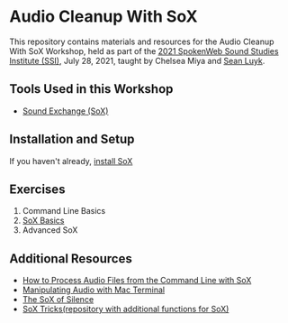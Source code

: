 # Audio Cleanup With SoX
This repository contains materials and resources for the Audio Cleanup With SoX Workshop, held as part of the [2021 SpokenWeb Sound Studies Institute (SSI)](https://spokenweb.ca/institutes/), July 28, 2021, taught by Chelsea Miya and [Sean Luyk](https://sites.google.com/a/ualberta.ca/sean-luyk/). 

## Tools Used in this Workshop
- [Sound Exchange (SoX)](http://sox.sourceforge.net/)
## Installation and Setup
If you haven't already, [install SoX](https://github.com/seanluyk/AudioCleanup/blob/main/Sox_installation.md)
## Exercises
1. Command Line Basics
2. [SoX Basics](https://github.com/seanluyk/AudioCleanup/blob/main/Sox_Basics.md)
3. Advanced SoX
## Additional Resources
- [How to Process Audio Files from the Command Line with SoX](https://www.yesik.it/blog/2018-sox)
- [Manipulating Audio with Mac Terminal](https://medium.com/@sedwardscode/manipulating-audio-using-the-mac-terminal-a7b87c516b7a)
- [The SoX of Silence](https://digitalcardboard.com/blog/2009/08/25/the-sox-of-silence/)
- [SoX Tricks(repository with additional functions for SoX)](https://github.com/madskjeldgaard/sox-tricks)
